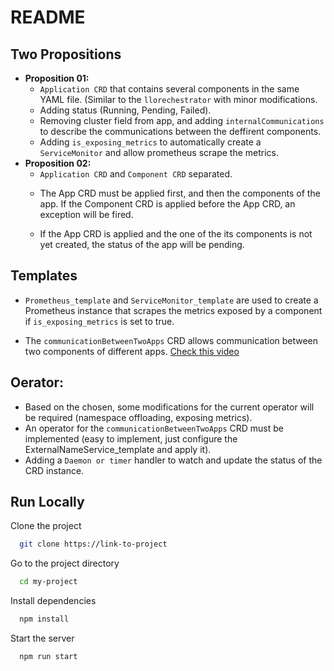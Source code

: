 

# README

## Two Propositions

- **Proposition 01:** 
    * `Application CRD` that contains several components in the same YAML file. (Similar to the `llorechestrator` with minor modifications.
    * Adding status (Running, Pending, Failed).
    * Removing cluster field from app, and adding `internalCommunications` to describe the communications between the deffirent components. 
    * Adding `is_exposing_metrics` to automatically create a `ServiceMonitor` and allow prometheus scrape the metrics.
- **Proposition 02:**
    * `Application CRD` and `Component CRD` separated.
    - The App CRD must be applied     first, and then the components of the app. If the Component CRD is applied before the App CRD, an exception will be fired.

    - If the App CRD is applied and the one of the its components is not yet created, the status of the app will be pending.


## Templates

- `Prometheus_template` and `ServiceMonitor_template` are used to create a Prometheus instance that scrapes the metrics exposed by a component if `is_exposing_metrics` is set to true.

- The `communicationBetweenTwoApps` CRD allows communication between two components of different apps. [Check this video](https://www.youtube.com/watch?v=TikEgvwhdJ8)


## Oerator: 
* Based on the chosen, some modifications for the current operator will be required (namespace offloading, exposing metrics).
* An operator for the `communicationBetweenTwoApps` CRD must be implemented  (easy to implement, just configure the ExternalNameService_template and apply it).
* Adding a `Daemon or timer` handler to watch and update the status of the CRD instance.




## Run Locally

Clone the project

```bash
  git clone https://link-to-project
```

Go to the project directory

```bash
  cd my-project
```

Install dependencies

```bash
  npm install
```

Start the server

```bash
  npm run start
```

